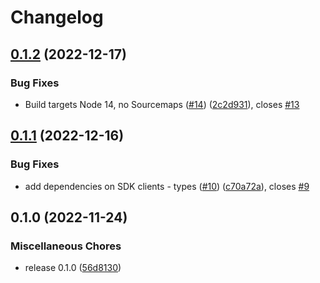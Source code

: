 # Changelog

## [0.1.2](https://github.com/fedonev/lambda-params-secrets/compare/v0.1.1...v0.1.2) (2022-12-17)


### Bug Fixes

* Build targets Node 14, no Sourcemaps ([#14](https://github.com/fedonev/lambda-params-secrets/issues/14)) ([2c2d931](https://github.com/fedonev/lambda-params-secrets/commit/2c2d931cb3442b1c8d95d2da7003b906ea0d8637)), closes [#13](https://github.com/fedonev/lambda-params-secrets/issues/13)

## [0.1.1](https://github.com/fedonev/lambda-params-secrets/compare/v0.1.0...v0.1.1) (2022-12-16)


### Bug Fixes

* add dependencies on SDK clients - types ([#10](https://github.com/fedonev/lambda-params-secrets/issues/10)) ([c70a72a](https://github.com/fedonev/lambda-params-secrets/commit/c70a72a0d46a7458f61dad938f138171093c5586)), closes [#9](https://github.com/fedonev/lambda-params-secrets/issues/9)

## 0.1.0 (2022-11-24)


### Miscellaneous Chores

* release 0.1.0 ([56d8130](https://github.com/fedonev/lambda-params-secrets/commit/56d8130493aba65eb36b80fa43d7b983fff9e71e))

